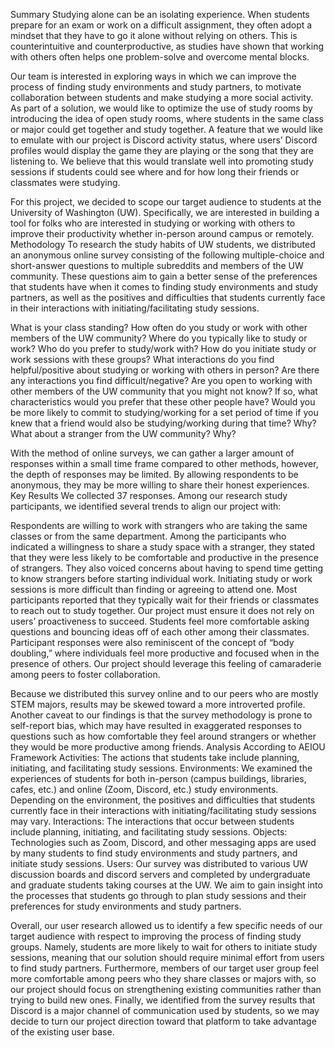 Summary
Studying alone can be an isolating experience. When students prepare for an exam or work on a difficult assignment, they often adopt a mindset that they have to go it alone without relying on others. This is counterintuitive and counterproductive, as studies have shown that working with others often helps one problem-solve and overcome mental blocks.

Our team is interested in exploring ways in which we can improve the process of finding study environments and study partners, to motivate collaboration between students and make studying a more social activity. As part of a solution, we would like to optimize the use of study rooms by introducing the idea of open study rooms, where students in the same class or major could get together and study together. A feature that we would like to emulate with our project is Discord activity status, where users’ Discord profiles would display the game they are playing or the song that they are listening to. We believe that this would translate well into promoting study sessions if students could see where and for how long their friends or classmates were studying.

For this project, we decided to scope our target audience to students at the University of Washington (UW). Specifically, we are interested in building a tool for folks who are interested in studying or working with others to improve their productivity whether in-person around campus or remotely.
Methodology
To research the study habits of UW students, we distributed an anonymous online survey consisting of the following multiple-choice and short-answer questions to multiple subreddits and members of the UW community. These questions aim to gain a better sense of the preferences that students have when it comes to finding study environments and study partners, as well as the positives and difficulties that students currently face in their interactions with initiating/facilitating study sessions.

What is your class standing? 
How often do you study or work with other members of the UW community?
Where do you typically like to study or work?
Who do you prefer to study/work with? How do you initiate study or work sessions with these groups?
What interactions do you find helpful/positive about studying or working with others in person? Are there any interactions you find difficult/negative?
Are you open to working with other members of the UW community that you might not know? If so, what characteristics would you prefer that these other people have? 
Would you be more likely to commit to studying/working for a set period of time if you knew that a friend would also be studying/working during that time? Why? What about a stranger from the UW community? Why?

With the method of online surveys, we can gather a larger amount of responses within a small time frame compared to other methods, however, the depth of responses may be limited. By allowing respondents to be anonymous, they may be more willing to share their honest experiences.
Key Results
We collected 37 responses. Among our research study participants, we identified several trends to align our project with:

Respondents are willing to work with strangers who are taking the same classes or from the same department. Among the participants who indicated a willingness to share a study space with a stranger, they stated that they were less likely to be comfortable and productive in the presence of strangers. They also voiced concerns about having to spend time getting to know strangers before starting individual work.
Initiating study or work sessions is more difficult than finding or agreeing to attend one. Most participants reported that they typically wait for their friends or classmates to reach out to study together. Our project must ensure it does not rely on users’ proactiveness to succeed.
Students feel more comfortable asking questions and bouncing ideas off of each other among their classmates. Participant responses were also reminiscent of the concept of “body doubling,” where individuals feel more productive and focused when in the presence of others. Our project should leverage this feeling of camaraderie among peers to foster collaboration. 

Because we distributed this survey online and to our peers who are mostly STEM majors, results may be skewed toward a more introverted profile. Another caveat to our findings is that the survey methodology is prone to self-report bias, which may have resulted in exaggerated responses to questions such as how comfortable they feel around strangers or whether they would be more productive among friends.
Analysis According to AEIOU Framework
Activities: The actions that students take include planning, initiating, and facilitating study sessions.
Environments: We examined the experiences of students for both in-person (campus buildings, libraries, cafes, etc.) and online (Zoom, Discord, etc.) study environments. Depending on the environment, the positives and difficulties that students currently face in their interactions with initiating/facilitating study sessions may vary. 
Interactions: The interactions that occur between students include planning, initiating, and facilitating study sessions.
Objects: Technologies such as Zoom, Discord, and other messaging apps are used by many students to find study environments and study partners, and initiate study sessions.
Users: Our survey was distributed to various UW discussion boards and discord servers and completed by undergraduate and graduate students taking courses at the UW. We aim to gain insight into the processes that students go through to plan study sessions and their preferences for study environments and study partners.

Overall, our user research allowed us to identify a few specific needs of our target audience with respect to improving the process of finding study groups. Namely, students are more likely to wait for others to initiate study sessions, meaning that our solution should require minimal effort from users to find study partners. Furthermore, members of our target user group feel more comfortable among peers who they share classes or majors with, so our project should focus on strengthening existing communities rather than trying to build new ones. Finally, we identified from the survey results that Discord is a major channel of communication used by students, so we may decide to turn our project direction toward that platform to take advantage of the existing user base.
